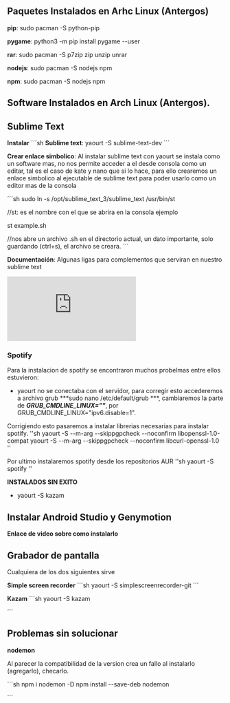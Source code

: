 ## Paquetes Instalados en Arhc Linux (Antergos)
**pip**: sudo pacman -S python-pip

**pygame**: python3 -m pip install pygame --user


**rar**: sudo pacman -S p7zip zip unzip unrar


**nodejs**: sudo pacman -S nodejs npm


**npm**: sudo pacman -S nodejs npm

## Software Instalados en Arch Linux (Antergos).


## Sublime Text
**Instalar**
´´´sh
**Sublime text**: yaourt -S sublime-text-dev
´´´


**Crear enlace simbolico**: Al instalar sublime text con yaourt se instala como un software mas, no nos permite acceder a el desde consola como un editar, tal es el caso de kate y nano que si lo hace, para ello crearemos un enlace simbolico al ejecutable de sublime text para poder usarlo como un editor mas de la consola

´´´sh
sudo ln -s /opt/sublime_text_3/sublime_text /usr/bin/st

//st: es el nombre con el que se abrira en la consola ejemplo 

st example.sh

//nos abre un archivo .sh en el directorio actual, un dato importante, solo guardando (ctrl+s), el archivo se creara. 
´´´


**Documentación**: Algunas ligas para complementos que serviran en nuestro sublime text

![Package Control](http://docs.sublimetext.info/en/latest/getting_started/install.html)

### Spotify
Para la instalacion de spotify se encontraron muchos probelmas entre ellos estuvieron:

*   yaourt no se conectaba con el servidor, para corregir esto accederemos a archivo grub ***sudo nano /etc/default/grub ***, cambiaremos la parte de ***GRUB_CMDLINE_LINUX=""***, por GRUB_CMDLINE_LINUX="ipv6.disable=1".

Corrigiendo esto pasaremos a instalar librerias necesarias para instalar spotify.
''sh
yaourt -S --m-arg --skippgpcheck --noconfirm libopenssl-1.0-compat
yaourt -S --m-arg --skippgpcheck --noconfirm libcurl-openssl-1.0
''

Por ultimo instalaremos spotify desde los repositorios AUR 
''sh
yaourt -S spotify
''

**INSTALADOS SIN EXITO**
*   yaourt -S kazam

## Instalar Android Studio y Genymotion
**Enlace de video sobre como instalarlo**

## Grabador de pantalla
Cualquiera de los dos siguientes sirve

**Simple screen recorder**
´´´sh
yaourt -S simplescreenrecorder-git
´´´

**Kazam**
´´´sh
yaourt -S kazam

´´´





## Problemas sin solucionar
**nodemon**

Al parecer la compatibilidad de la version crea un fallo al instalarlo (agregarlo), checarlo.

´´´sh
npm i nodemon -D
npm install --save-deb nodemon

´´´